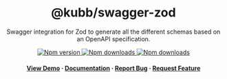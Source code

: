 <div align="center">

  <!-- <img src="assets/logo.png" alt="logo" width="200" height="auto" /> -->
  <h1>@kubb/swagger-zod</h1>
  
  <p>
   Swagger integration for Zod to generate all the different schemas based on an OpenAPI specification.
  </p>

<!-- Badges -->
<p>
  <a href="https://www.npmjs.com/package/@kubb/swagger-zod">
    <img alt="Npm version" src="https://img.shields.io/npm/v/@kubb/swagger-zod?style=for-the-badge"/>
  </a>
  <a href="https://www.npmjs.com/package/@kubb/swagger-zod">
    <img alt="Npm downloads" src="https://img.shields.io/bundlephobia/min/@kubb/swagger-zod?style=for-the-badge"/>
  </a>
  <a href="https://www.npmjs.com/package/@kubb/swagger-zod">
    <img alt="Npm downloads" src="https://img.shields.io/npm/dm/@kubb/swagger-zod?style=for-the-badge"/>
  </a>
</p>
   
<h4>
    <a href="https://codesandbox.io/s/github/kubb-project/kubb/tree/main/examples/simple">View Demo</a>
  <span> · </span>
    <a href="https://kubb.dev/" target="_blank">Documentation</a>
  <span> · </span>
    <a href="https://github.com/kubb-project/kubb/issues/">Report Bug</a>
  <span> · </span>
    <a href="https://github.com/kubb-project/kubb/issues/">Request Feature</a>
  </h4>
</div>

<br />

<!-- About the Project 
## :star2: About the Project

<div align="center"> 
  <img src="assets/screenshot.jpg" alt="screenshot" />
</div>
-->
